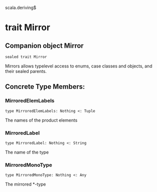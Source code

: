 scala.deriving$
# trait Mirror

## Companion object Mirror

<pre><code class="language-scala" >sealed trait Mirror</pre></code>
Mirrors allows typelevel access to enums, case classes and objects, and their sealed parents.

## Concrete Type Members:
### MirroredElemLabels
<pre><code class="language-scala" >type MirroredElemLabels: Nothing <: Tuple</pre></code>
The names of the product elements


### MirroredLabel
<pre><code class="language-scala" >type MirroredLabel: Nothing <: String</pre></code>
The name of the type


### MirroredMonoType
<pre><code class="language-scala" >type MirroredMonoType: Nothing <: Any</pre></code>
The mirrored *-type


